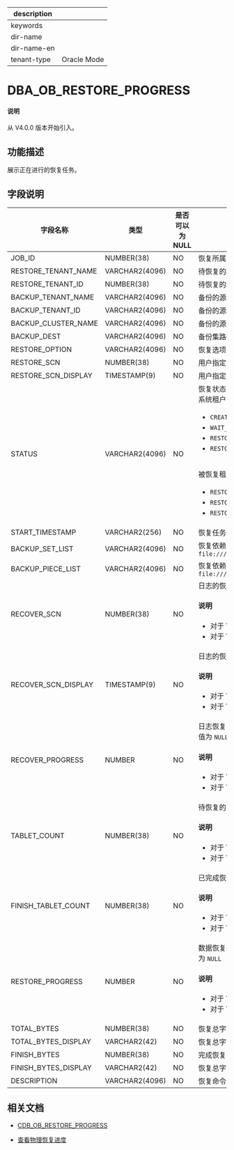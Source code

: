 |description||
|---|---|
|keywords||
|dir-name||
|dir-name-en||
|tenant-type|Oracle Mode|

# DBA_OB_RESTORE_PROGRESS

<main id="notice" type='explain'>
  <h4>说明</h4>
  <p>从 V4.0.0 版本开始引入。</p>
</main>

## 功能描述

展示正在进行的恢复任务。

## 字段说明

| 字段名称 | 类型 | 是否可以为 NULL | 描述 |
| --- | --- | --- | --- |
| JOB_ID | NUMBER(38) | NO | 恢复所属的 job_id，对应一次恢复任务 |
| RESTORE_TENANT_NAME | VARCHAR2(4096) | NO | 待恢复的租户名 |
| RESTORE_TENANT_ID | NUMBER(38) | NO | 待恢复的租户 ID |
| BACKUP_TENANT_NAME | VARCHAR2(4096) | NO | 备份的源租户名 |
| BACKUP_TENANT_ID | VARCHAR2(4096) | NO | 备份的源租户 ID |
| BACKUP_CLUSTER_NAME | VARCHAR2(4096) | NO | 备份的源集群名 |
| BACKUP_DEST | VARCHAR2(4096) | NO | 备份集路径，指用户输入的数据备份路径与日志归档路径 |
| RESTORE_OPTION | VARCHAR2(4096) | NO | 恢复选项，发起恢复时，用户指定的 `restore_option` |
| RESTORE_SCN | NUMBER(38) | NO | 用户指定的恢复位点 |
| RESTORE_SCN_DISPLAY | TIMESTAMP(9) | NO | 用户指定的恢复位点的时间戳表示 |
| STATUS | VARCHAR2(4096) | NO | 恢复状态：系统租户的恢复任务与被恢复租户的恢复任务状态不一致。<br>系统租户：<ul><li>`CREATE_TENANT`：创建租户，此阶段系统租户创建被恢复租户 </li> <li>`WAIT_TENANT_RESTORE_FINISH`：等待被恢复租户恢复结束 </li> <li>`RESTORE_SUCCESS`：恢复租户成功 </li> <li> `RESTORE_FAIL`：恢复租户失败 </li></ul> <br>被恢复租户：<ul><li>`RESTORING`：租户数据恢复中 </li> <li>`RESTORE_SUCCESS`：恢复成功 </li> <li>`RESTORE_FAIL`：恢复失败 </li></ul> |
| START_TIMESTAMP | VARCHAR2(256) | NO | 恢复任务开始时间戳 |
| BACKUP_SET_LIST | VARCHAR2(4096) | NO | 恢复依赖的数据备份集路径列表，备份集间以 `,` 分隔，例如：`file:///data/nfs/backup/data/backup_set_1_full,file:///data/nfs/backup/data/backup_set_2_inc`   |
| BACKUP_PIECE_LIST | VARCHAR2(4096) | NO | 恢复依赖的日志归档分片路径列表，分片间以 `,` 分隔，例如：`file:///data/nfs/backup/archive/piece_d1001r1p1,file:///data/nfs/backup/archive/piece_d1001r2p2`  |
| RECOVER_SCN                      | NUMBER(38)     | NO   | 日志的恢复位点。对于系统租户，该字段的值为 `NULL` <main id="notice" type='explain'><h4>说明</h4><ul><li>对于 V4.2.1 版本，该字段从 V4.2.1 BP7 版本开始引入。</li> <li>对于 V4.2.x 其他版本，该字段从 V4.2.3 版本开始引入。</li></ul> </main> |
| RECOVER_SCN_DISPLAY              | TIMESTAMP(9)   | NO   | 日志的恢复位点的时间戳表示。对于系统租户，该字段的值为 `NULL`  <main id="notice" type='explain'><h4>说明</h4><ul><li>对于 V4.2.1 版本，该字段从 V4.2.1 BP7 版本开始引入。</li> <li>对于 V4.2.x 其他版本，该字段从 V4.2.3 版本开始引入。</li></ul> </main> |
| RECOVER_PROGRESS                 | NUMBER         | NO   | 日志恢复的进度，结果保留两位小数，例如：显示 `87.65` 表示当前进度为 87.65%。对于系统租户，该字段的值为 `NULL` <main id="notice" type='explain'><h4>说明</h4><ul><li>对于 V4.2.1 版本，该字段从 V4.2.1 BP7 版本开始引入。</li> <li>对于 V4.2.x 其他版本，该字段从 V4.2.3 版本开始引入。</li></ul> </main> |
| TABLET_COUNT                     | NUMBER(38)     | NO   | 待恢复的 Tablet 总数。对于系统租户，该字段的值为 `NULL` <main id="notice" type='explain'><h4>说明</h4><ul><li>对于 V4.2.1 版本，该字段从 V4.2.1 BP7 版本开始引入。</li> <li>对于 V4.2.x 其他版本，该字段从 V4.2.3 版本开始引入。</li></ul> </main> |
| FINISH_TABLET_COUNT              | NUMBER(38)     | NO   | 已完成恢复的 Tablet 总数。对于系统租户，该字段的值为 `NULL` <main id="notice" type='explain'><h4>说明</h4><ul><li>对于 V4.2.1 版本，该字段从 V4.2.1 BP7 版本开始引入。</li> <li>对于 V4.2.x 其他版本，该字段从 V4.2.3 版本开始引入。</li></ul> </main> |
| RESTORE_PROGRESS                 | NUMBER         | NO   | 数据恢复进度，结果保留两位小数，例如：显示 `87.65` 表示当前进度为 87.65%。对于系统租户，该字段的值为 `NULL`  <main id="notice" type='explain'><h4>说明</h4><ul><li>对于 V4.2.1 版本，该字段从 V4.2.1 BP7 版本开始引入。</li> <li>对于 V4.2.x 其他版本，该字段从 V4.2.3 版本开始引入。</li></ul> </main> |
| TOTAL_BYTES          | NUMBER(38)     | NO   | 恢复总字节数 |
| TOTAL_BYTES_DISPLAY  | VARCHAR2(42)   | NO   | 恢复总字节数，以存储容量单位展示 |
| FINISH_BYTES         | NUMBER(38)     | NO   | 完成恢复字节数 |
| FINISH_BYTES_DISPLAY | VARCHAR2(42)   | NO   | 恢复总字节数，以存储容量单位展示 |
| DESCRIPTION          | VARCHAR2(4096) | NO   | 恢复命令里指定的 `DESCRIPTION` 信息 |

## 相关文档

* [CDB_OB_RESTORE_PROGRESS](../../300.system-view-of-sys-tenant/200.dictionary-view-of-sys-tenant/10200.o-cdb_ob_restore_progress-of-sys-tenant.md)

* [查看物理恢复进度](../../../../600.manage/600.backup-and-recovery/600.restore-data/400.view-the-restore-progress.md)
